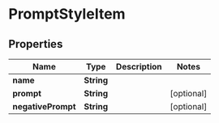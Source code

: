 

# PromptStyleItem


## Properties

| Name | Type | Description | Notes |
|------------ | ------------- | ------------- | -------------|
|**name** | **String** |  |  |
|**prompt** | **String** |  |  [optional] |
|**negativePrompt** | **String** |  |  [optional] |




